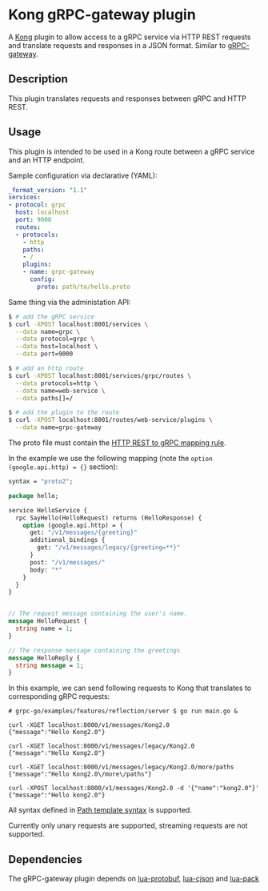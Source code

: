 # Kong gRPC-gateway plugin

A [Kong] plugin to allow access to a gRPC service via HTTP REST requests and translate requests and
responses in a JSON format. Similar to
[gRPC-gateway](https://github.com/grpc-ecosystem/grpc-gateway).

## Description

This plugin translates requests and responses between gRPC and HTTP REST.

## Usage

This plugin is intended to be used in a Kong route between a gRPC service and an HTTP endpoint.

Sample configuration via declarative (YAML):

```yaml
_format_version: "1.1"
services:
- protocol: grpc
  host: localhost
  port: 9000
  routes:
  - protocols:
    - http
    paths:
    - /
    plugins:
    - name: grpc-gateway
      config:
        proto: path/to/hello.proto
```

Same thing via the administation API:

```bash
$ # add the gRPC service
$ curl -XPOST localhost:8001/services \
  --data name=grpc \
  --data protocol=grpc \
  --data host=localhost \
  --data port=9000

$ # add an http route
$ curl -XPOST localhost:8001/services/grpc/routes \
  --data protocols=http \
  --data name=web-service \
  --data paths[]=/

$ # add the plugin to the route
$ curl -XPOST localhost:8001/routes/web-service/plugins \
  --data name=grpc-gateway
```

The proto file must contain the
[HTTP REST to gRPC mapping rule](https://github.com/googleapis/googleapis/blob/fc37c47e70b83c1cc5cc1616c9a307c4303fe789/google/api/http.proto).

In the example we use the following mapping (note the `option (google.api.http) = {}` section):

```protobuf
syntax = "proto2";

package hello;

service HelloService {
  rpc SayHello(HelloRequest) returns (HelloResponse) {
    option (google.api.http) = {
      get: "/v1/messages/{greeting}"
      additional_bindings {
        get: "/v1/messages/legacy/{greeting=**}"
      }
      post: "/v1/messages/"
      body: "*"
    }
  }
}


// The request message containing the user's name.
message HelloRequest {
  string name = 1;
}

// The response message containing the greetings
message HelloReply {
  string message = 1;
}
```

In this example, we can send following requests to Kong that translates to corresponding gRPC requests:

```shell
# grpc-go/examples/features/reflection/server $ go run main.go &

curl -XGET localhost:8000/v1/messages/Kong2.0
{"message":"Hello Kong2.0"}

curl -XGET localhost:8000/v1/messages/legacy/Kong2.0
{"message":"Hello Kong2.0"}

curl -XGET localhost:8000/v1/messages/legacy/Kong2.0/more/paths
{"message":"Hello Kong2.0\/more\/paths"}

curl -XPOST localhost:8000/v1/messages/Kong2.0 -d '{"name":"kong2.0"}'
{"message":"Hello kong2.0"}
```

All syntax defined in [Path template syntax](https://github.com/googleapis/googleapis/blob/fc37c47e70b83c1cc5cc1616c9a307c4303fe789/google/api/http.proto#L225)
is supported.

Currently only unary requests are supported, streaming requests are not supported.

## Dependencies

The gRPC-gateway plugin depends on [lua-protobuf], [lua-cjson] and [lua-pack]

[Kong]: https://konghq.com
[lua-protobuf]: https://github.com/starwing/lua-protobuf
[lua-cjson]: https://github.com/openresty/lua-cjson
[lua-pack]: https://github.com/Kong/lua-pack

